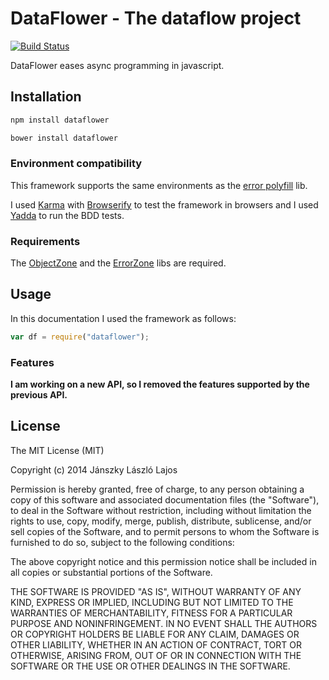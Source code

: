 # DataFlower - The dataflow project

[![Build Status](https://travis-ci.org/inf3rno/dataflower.png?branch=master)](https://travis-ci.org/inf3rno/dataflower)

DataFlower eases async programming in javascript. 

## Installation

```bash
npm install dataflower
```

```bash
bower install dataflower
```

### Environment compatibility

This framework supports the same environments as the [error polyfill](https://github.com/inf3rno/error-polyfill) lib.

I used [Karma](https://github.com/karma-runner/karma) with [Browserify](https://github.com/substack/node-browserify) to test the framework in browsers and I used [Yadda](https://github.com/acuminous/yadda) to run the BDD tests.

### Requirements

The [ObjectZone](https://github.com/inf3rno/o3) and the [ErrorZone](https://github.com/inf3rno/e3) libs are required.

## Usage

In this documentation I used the framework as follows:

```js
var df = require("dataflower");
```

### Features

**I am working on a new API, so I removed the features supported by the previous API.**

## License

The MIT License (MIT)

Copyright (c) 2014 Jánszky László Lajos

Permission is hereby granted, free of charge, to any person obtaining a copy
of this software and associated documentation files (the "Software"), to deal
in the Software without restriction, including without limitation the rights
to use, copy, modify, merge, publish, distribute, sublicense, and/or sell
copies of the Software, and to permit persons to whom the Software is
furnished to do so, subject to the following conditions:

The above copyright notice and this permission notice shall be included in all
copies or substantial portions of the Software.

THE SOFTWARE IS PROVIDED "AS IS", WITHOUT WARRANTY OF ANY KIND, EXPRESS OR
IMPLIED, INCLUDING BUT NOT LIMITED TO THE WARRANTIES OF MERCHANTABILITY,
FITNESS FOR A PARTICULAR PURPOSE AND NONINFRINGEMENT. IN NO EVENT SHALL THE
AUTHORS OR COPYRIGHT HOLDERS BE LIABLE FOR ANY CLAIM, DAMAGES OR OTHER
LIABILITY, WHETHER IN AN ACTION OF CONTRACT, TORT OR OTHERWISE, ARISING FROM,
OUT OF OR IN CONNECTION WITH THE SOFTWARE OR THE USE OR OTHER DEALINGS IN THE
SOFTWARE.